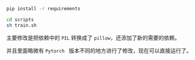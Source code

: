 ```bash
pip install -r requirements

cd scripts
sh train.sh
```

主要修改是把依赖中的 `PIL` 转换成了 `pillow`，还添加了新的需要的依赖。

并且里面略微有 `Pytorch ` 版本不同的地方进行了修改，现在可以直接运行了。